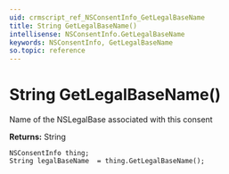 ```yaml
---
uid: crmscript_ref_NSConsentInfo_GetLegalBaseName
title: String GetLegalBaseName()
intellisense: NSConsentInfo.GetLegalBaseName
keywords: NSConsentInfo, GetLegalBaseName
so.topic: reference
---
```


# String GetLegalBaseName()

Name of the NSLegalBase associated with this consent

**Returns:** String

```crmscript
NSConsentInfo thing;
String legalBaseName  = thing.GetLegalBaseName();
```


